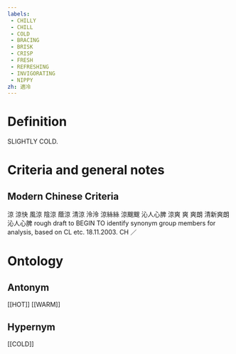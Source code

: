 ```yaml
---
labels: 
 - CHILLY
 - CHILL
 - COLD
 - BRACING
 - BRISK
 - CRISP
 - FRESH
 - REFRESHING
 - INVIGORATING
 - NIPPY
zh: 適冷
---
```


# Definition
SLIGHTLY COLD.
# Criteria and general notes
## Modern Chinese Criteria
涼
涼快
風涼
陰涼
蔭涼
清涼
泠泠
涼絲絲
涼颼颼
沁人心脾
涼爽
爽
爽朗
清新爽朗
沁人心脾
rough draft to BEGIN TO identify synonym group members for analysis, based on CL etc. 18.11.2003. CH ／
# Ontology

## Antonym
[[HOT]]
[[WARM]]
## Hypernym
[[COLD]]